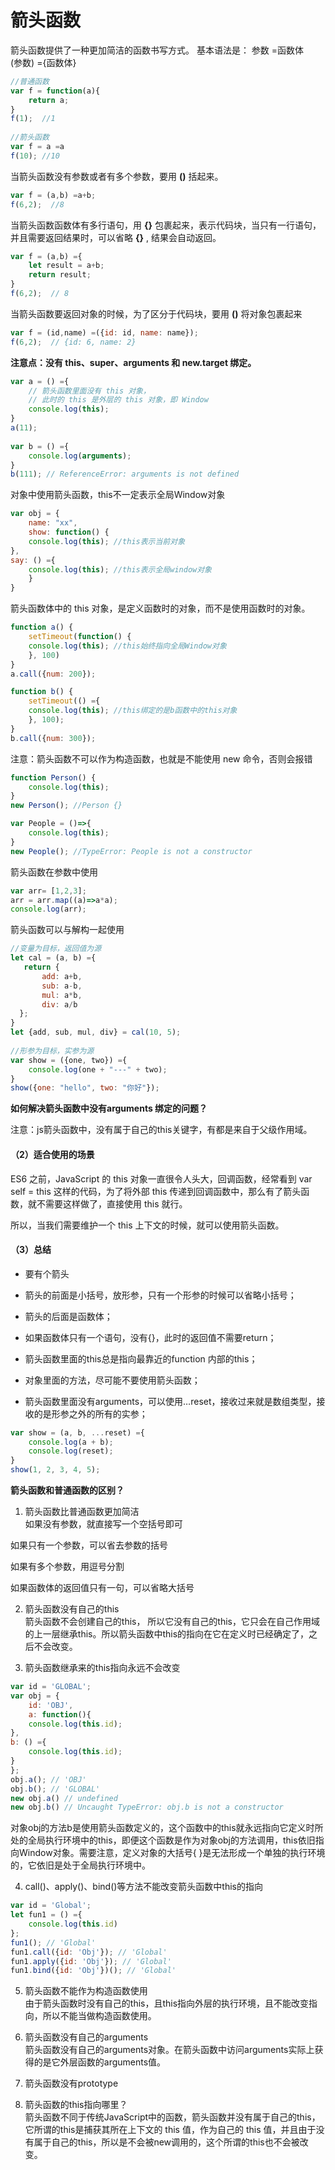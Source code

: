 # 箭头函数
箭头函数提供了一种更加简洁的函数书写方式。
基本语法是：
参数 =函数体  
(参数) ={函数体}
```js
//普通函数
var f = function(a){
	return a;
}
f(1);  //1
​
//箭头函数
var f = a =a
f(10); //10
```
当箭头函数没有参数或者有多个参数，要用 **()** 括起来。

```js
var f = (a,b) =a+b;
f(6,2);  //8
```

当箭头函数函数体有多行语句，用 **{}** 包裹起来，表示代码块，当只有一行语句，并且需要返回结果时，可以省略 **{}** , 结果会自动返回。

```js
var f = (a,b) ={
	let result = a+b;
	return result;
}
f(6,2);  // 8
```

当箭头函数要返回对象的时候，为了区分于代码块，要用 **()** 将对象包裹起来

```js
var f = (id,name) =({id: id, name: name});
f(6,2);  // {id: 6, name: 2}
```

**注意点：没有 this、super、arguments 和 new.target 绑定。**

```js
var a = () ={
	// 箭头函数里面没有 this 对象，
	// 此时的 this 是外层的 this 对象，即 Window
	console.log(this);
}
a(11);
​
var b = () ={
	console.log(arguments);
}
b(111); // ReferenceError: arguments is not defined
```


对象中使用箭头函数，this不一定表示全局Window对象

```js
var obj = {
	name: "xx",
	show: function() {
	console.log(this); //this表示当前对象
},
say: () ={
	console.log(this); //this表示全局window对象
	}
}
```
箭头函数体中的 this 对象，是定义函数时的对象，而不是使用函数时的对象。

```js
function a() {
	setTimeout(function() {
	console.log(this); //this始终指向全局Window对象
	}, 100)
}
a.call({num: 200});

function b() {
	setTimeout(() ={
	console.log(this); //this绑定的是b函数中的this对象
	}, 100);
}
b.call({num: 300});
```


注意：箭头函数不可以作为构造函数，也就是不能使用 new 命令，否则会报错

```js
function Person() {
	console.log(this);
}
new Person(); //Person {}

var People = ()=>{
	console.log(this);
}
new People(); //TypeError: People is not a constructor
```

箭头函数在参数中使用

```js
var arr= [1,2,3];
arr = arr.map((a)=>a*a);
console.log(arr);
```
箭头函数可以与解构一起使用


```js
//变量为目标，返回值为源
let cal = (a, b) ={
   return {
       add: a+b,
       sub: a-b,
       mul: a*b,
       div: a/b
  };
}
let {add, sub, mul, div} = cal(10, 5);
​
//形参为目标，实参为源
var show = ({one, two}) ={
	console.log(one + "---" + two);
}
show({one: "hello", two: "你好"});
```


**如何解决箭头函数中没有arguments 绑定的问题？**

注意：js箭头函数中，没有属于自己的this关键字，有都是来自于父级作用域。

#### （2）适合使用的场景

ES6 之前，JavaScript 的 this 对象一直很令人头大，回调函数，经常看到 var self = this 这样的代码，为了将外部 this 传递到回调函数中，那么有了箭头函数，就不需要这样做了，直接使用 this 就行。

所以，当我们需要维护一个 this 上下文的时候，就可以使用箭头函数。

#### （3）总结

- 要有个箭头
    
- 箭头的前面是小括号，放形参，只有一个形参的时候可以省略小括号；
    
- 箭头的后面是函数体；
    
- 如果函数体只有一个语句，没有{}，此时的返回值不需要return；
    
- 箭头函数里面的this总是指向最靠近的function 内部的this；
    
- 对象里面的方法，尽可能不要使用箭头函数；
    
- 箭头函数里面没有arguments，可以使用…reset，接收过来就是数组类型，接收的是形参之外的所有的实参；
    

```js
var show = (a, b, ...reset) ={
	console.log(a + b);
	console.log(reset);
}
show(1, 2, 3, 4, 5);
```

**箭头函数和普通函数的区别？**

1. 箭头函数比普通函数更加简洁  
如果没有参数，就直接写一个空括号即可

如果只有一个参数，可以省去参数的括号

如果有多个参数，用逗号分割

如果函数体的返回值只有一句，可以省略大括号

2. 箭头函数没有自己的this  
箭头函数不会创建自己的this， 所以它没有自己的this，它只会在自己作用域的上一层继承this。所以箭头函数中this的指向在它在定义时已经确定了，之后不会改变。

3. 箭头函数继承来的this指向永远不会改变



```js
var id = 'GLOBAL';
var obj = {
	id: 'OBJ',
	a: function(){
	console.log(this.id);
},
b: () ={
	console.log(this.id);
}
};
obj.a(); // 'OBJ'
obj.b(); // 'GLOBAL'
new obj.a() // undefined
new obj.b() // Uncaught TypeError: obj.b is not a constructor
```



  
对象obj的方法b是使用箭头函数定义的，这个函数中的this就永远指向它定义时所处的全局执行环境中的this，即便这个函数是作为对象obj的方法调用，this依旧指向Window对象。需要注意，定义对象的大括号{ }是无法形成一个单独的执行环境的，它依旧是处于全局执行环境中。

4. call()、apply()、bind()等方法不能改变箭头函数中this的指向
```js
var id = 'Global';
let fun1 = () ={
	console.log(this.id)
};
fun1(); // 'Global'
fun1.call({id: 'Obj'}); // 'Global'
fun1.apply({id: 'Obj'}); // 'Global'
fun1.bind({id: 'Obj'})(); // 'Global'
```



5. 箭头函数不能作为构造函数使用  
由于箭头函数时没有自己的this，且this指向外层的执行环境，且不能改变指向，所以不能当做构造函数使用。

6. 箭头函数没有自己的arguments  
箭头函数没有自己的arguments对象。在箭头函数中访问arguments实际上获得的是它外层函数的arguments值。

7. 箭头函数没有prototype  
8. 箭头函数的this指向哪⾥？  
箭头函数不同于传统JavaScript中的函数，箭头函数并没有属于⾃⼰的this，它所谓的this是捕获其所在上下⽂的 this 值，作为⾃⼰的 this 值，并且由于没有属于⾃⼰的this，所以是不会被new调⽤的，这个所谓的this也不会被改变。